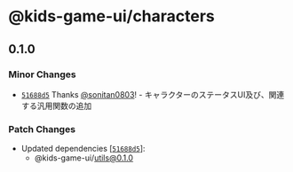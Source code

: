 # @kids-game-ui/characters

## 0.1.0

### Minor Changes

- [`51688d5`](https://github.com/sonitan0803/kids-game-ui/commit/51688d554e2039bab953742bf9d35ac5615cfb22) Thanks [@sonitan0803](https://github.com/sonitan0803)! - キャラクターのステータスUI及び、関連する汎用関数の追加

### Patch Changes

- Updated dependencies [[`51688d5`](https://github.com/sonitan0803/kids-game-ui/commit/51688d554e2039bab953742bf9d35ac5615cfb22)]:
    - @kids-game-ui/utils@0.1.0
